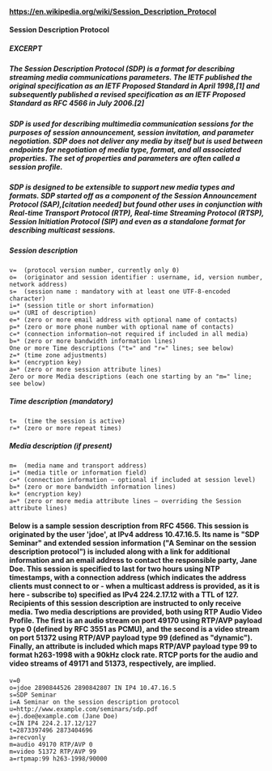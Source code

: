 #### https://en.wikipedia.org/wiki/Session_Description_Protocol
#### Session Description Protocol

##### EXCERPT 

##### The Session Description Protocol (SDP) is a format for describing streaming media communications parameters. The IETF published the original specification as an IETF Proposed Standard in April 1998,[1] and subsequently published a revised specification as an IETF Proposed Standard as RFC 4566 in July 2006.[2]

##### SDP is used for describing multimedia communication sessions for the purposes of session announcement, session invitation, and parameter negotiation. SDP does not deliver any media by itself but is used between endpoints for negotiation of media type, format, and all associated properties. The set of properties and parameters are often called a session profile.

##### SDP is designed to be extensible to support new media types and formats. SDP started off as a component of the Session Announcement Protocol (SAP),[citation needed] but found other uses in conjunction with Real-time Transport Protocol (RTP), Real-time Streaming Protocol (RTSP), Session Initiation Protocol (SIP) and even as a standalone format for describing multicast sessions.

##### Session description
    v=  (protocol version number, currently only 0)
    o=  (originator and session identifier : username, id, version number, network address)
    s=  (session name : mandatory with at least one UTF-8-encoded character)
    i=* (session title or short information)
    u=* (URI of description)
    e=* (zero or more email address with optional name of contacts)
    p=* (zero or more phone number with optional name of contacts)
    c=* (connection information—not required if included in all media)
    b=* (zero or more bandwidth information lines)
    One or more Time descriptions ("t=" and "r=" lines; see below)
    z=* (time zone adjustments)
    k=* (encryption key)
    a=* (zero or more session attribute lines)
    Zero or more Media descriptions (each one starting by an "m=" line; see below)
##### Time description (mandatory)
    t=  (time the session is active)
    r=* (zero or more repeat times)
##### Media description (if present)
    m=  (media name and transport address)
    i=* (media title or information field)
    c=* (connection information — optional if included at session level)
    b=* (zero or more bandwidth information lines)
    k=* (encryption key)
    a=* (zero or more media attribute lines — overriding the Session attribute lines)
    
    
#### Below is a sample session description from RFC 4566. This session is originated by the user 'jdoe', at IPv4 address 10.47.16.5. Its name is "SDP Seminar" and extended session information ("A Seminar on the session description protocol") is included along with a link for additional information and an email address to contact the responsible party, Jane Doe. This session is specified to last for two hours using NTP timestamps, with a connection address (which indicates the address clients must connect to or - when a multicast address is provided, as it is here - subscribe to) specified as IPv4 224.2.17.12 with a TTL of 127. Recipients of this session description are instructed to only receive media. Two media descriptions are provided, both using RTP Audio Video Profile. The first is an audio stream on port 49170 using RTP/AVP payload type 0 (defined by RFC 3551 as PCMU), and the second is a video stream on port 51372 using RTP/AVP payload type 99 (defined as "dynamic"). Finally, an attribute is included which maps RTP/AVP payload type 99 to format h263-1998 with a 90kHz clock rate. RTCP ports for the audio and video streams of 49171 and 51373, respectively, are implied.

    v=0
    o=jdoe 2890844526 2890842807 IN IP4 10.47.16.5
    s=SDP Seminar
    i=A Seminar on the session description protocol
    u=http://www.example.com/seminars/sdp.pdf
    e=j.doe@example.com (Jane Doe)
    c=IN IP4 224.2.17.12/127
    t=2873397496 2873404696
    a=recvonly
    m=audio 49170 RTP/AVP 0
    m=video 51372 RTP/AVP 99
    a=rtpmap:99 h263-1998/90000
